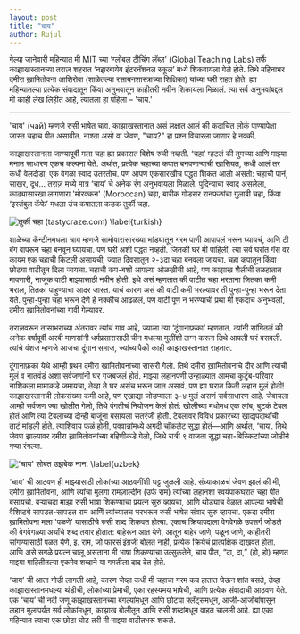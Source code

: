 ```yaml
---
layout: post
title: "चाय"
author: Rujul
---
```


गेल्या जानेवारी महिन्यात मी MIT च्या ‘ग्लोबल टीचिंग लॅब्ज़’ (Global Teaching Labs) तर्फे काझाखस्तानच्या तराज़ शहरात ‘नझरबायेव इंटरनॅशनल स्कूल’ मध्ये शिकवायला गेले होते. तिथे महिनाभर दमीरा ख़ामितोवना आशिरोवा (शाळेतल्या रसायनशास्त्राच्या शिक्षिका) यांच्या घरी राहत होते. ह्या महिन्यातल्या प्रत्येक संवादातून किंवा अनुभवातून काहीतरी नवीन शिकायला मिळालं. त्या सर्व अनुभवांबद्दल मी काही लेख लिहीत आहे, त्यातला हा पहिला  – 'चाय.'

----

'चाय' (чай) म्हणजे रुसी भाषेत चहा. काझाखस्तानात असं लक्षात आलं की कदाचित लोकं पाण्यापेक्षा जास्त चहाच पीत असावीत. नाश्ता असो वा जेवण, "चाय?" हा प्रश्न विचारला जाणार हे नक्की.

काझाखस्तानला जाण्यापूर्वी मला चहा ह्या प्रकारात विशेष रुची नव्हती. ‘चहा’ म्हटलं की तुमच्या आणि माझ्या मनात साधारण एकच कल्पना येते. अर्थात, प्रत्येक चहाच्या कपात बनवणाऱ्याची खासियत, कधी आलं तर कधी वेलदोडा, एक वेगळा स्वाद उतरतोच. पण आपण एकसारखीच पद्धत शिकत आलो असतो: चहाची पानं, साखर, दूध... तराज़ मध्ये मात्र ‘चाय’ चे अनेक रंग अनुभवायला मिळाले. पुदिन्याचा स्वाद असलेला, काढ्यासारखा लागणारा 'मोरक्कन' (Moroccan) चहा, बारीक गोडसर रानफळांचा गुलाबी चहा, किंवा ‘इस्तंबुल कॅफे’ मधला उंच कपातला कडक तुर्की चहा.

![तुर्की चहा (tastycraze.com) \label{turkish}][1]

शाळेच्या कॅन्टीनमधला चाय म्हणजे सामोवारासारख्या भांड्यातून गरम पाणी आपापलं भरून घ्यायचं, आणि टी बॅग वापरून चहा बनवून घ्यायचा. पण घरी अशी पद्धत नव्हती. जितकी घरं मी पाहिली, त्या सर्व घरांत गॅस वर कायम एक चहाची किटली असायची, ज्यात दिवसातून २-३दा चहा बनवला जायचा. चहा कपातून किंवा छोट्या वाटीतून दिला जायचा. चहाची कप-बशी आपल्या ओळखीची आहे, पण काझाख शैलीची तळहातात मावणारी, नाजूक वाटी माझ्यासाठी नवीन होती. इथे असं म्हणतात की वाटीत चहा भरताना जितका कमी भराल, तितका पाहुण्याचा आदर जास्त. याचं कारण असं की वाटी कमी भरल्यावर ती पुन्हा-पुन्हा भरून देता येते. पुन्हा-पुन्हा चहा भरून देणे हे नक्कीच आढळलं, पण वाटी पूर्ण न भरण्याची प्रथा मी एकदाच अनुभवली, दमीरा ख़ामितोवनांच्या गावी गेल्यावर.

तराज़वरून तासाभराच्या अंतरावर त्यांचं गाव आहे, ज्याला त्या ‘दूंगानाफ़का’ म्हणतात. त्यांनी सांगितलं की अनेक वर्षांपूर्वी अरबी माणसांनी धर्मप्रसारासाठी चीन मधल्या मुलींशी लग्न करून तिथे आपली घरं बसवली. त्यांचे वंशज म्हणजे आजचा दूंगान समाज, ज्यांच्यापैकी काही काझाखस्तानात राहतात.

दूंगानाफ़का येथे आम्ही प्रथम दमीरा खामितोवनांच्या सासरी गेलो. तिथे दमीरा ख़ामितोवनांचे दीर आणि त्यांची मुलं व नातवंडं अशा सर्वजणांनी घर गजबजलं होतं. माझ्या लहानपणी उन्हाळ्यात आमचा कुटुंब-परिवार नाशिकला मामाकडे जमायचा, तेव्हा ते घर असंच भरून जात असावं. पण ह्या घरात किती लहान मुलं होती! काझाखस्तानची लोकसंख्या कमी आहे, पण एखाद्या जोडप्याला ३-४ मुलं असणं सर्वसाधारण आहे. जेवायला आम्ही सर्वजण ज्या खोलीत गेलो, तिथे पंगतीचं नियोजन केलं होतं: खोलीच्या मधोमध एक लांब, बुटकं टेबल होतं आणि त्या टेबलाच्या दोन्ही बाजूंना बसायला सतरंजी होती. टेबलावर विविध प्रकारच्या खाद्यपदार्थांची ताटं मांडली होते. त्याशिवाय फळं होती, पक्वान्नांमध्ये अगदी चॉकलेट सुद्धा होतं—आणि अर्थात, ‘चाय’. तिथे जेवण झाल्यावर दमीरा ख़ामितोवनांच्या बहिणीकडे गेलो, जिथे रात्री ९ वाजता सुद्धा चहा-बिस्किटांच्या जोडीने गप्पा रंगल्या.

!['चाय' सोबत उझबेक नान. \label{uzbek}][2]

‘चाय’ ची आठवण ही माझ्यासाठी लोकांच्या आठवणींशी घट्ट जुळली आहे. संध्याकाळचं जेवण झालं की मी, दमीरा ख़ामितोवना, आणि त्यांचा मुलगा रामज़ाल्दीन (उर्फ राम) त्यांच्या लहानशा स्वयंपाकघरात चहा पीत बसायचो. बऱ्याचदा माझा रुसी भाषा शिकण्याचा प्रयत्न सुरु व्हायचा, आणि थोड्याच वेळात आपल्या भाषेची वैशिष्ट्ये सापडत-सापडत राम आणिॆ त्यांच्यातच भरभरून रुसी भाषेत संवाद सुरु व्हायचा. एकदा दमीरा ख़ामितोवना मला 'पळणे' यासाठीचे रुसी शब्द शिकवत होत्या. एकाच क्रियापदाला वेगवेगळे उपसर्ग जोडले की वेगवेगळ्या अर्थांचे शब्द तयार होतात: बाहेरून आत येणे, आतून बाहेर जाणे, पळून जाणे, काहीतरी सांगण्यासाठी पळत येणे, इ. राम, जो फारसं इंग्रजी बोलत नाही, प्रत्येक क्रियेचं प्रात्यक्षिक दाखवत होता. आणि असे सगळे प्रयत्न चालू असताना मी भाषा शिकण्याचा उत्सुकतेने, चाय पीत, “दा, दा,” (हो, हो) म्हणत माझ्या माहितीतल्या एकमेव शब्दाने या गमतीला दाद देत होते.

‘चाय’ ची आता गोडी लागली आहे, कारण जेव्हा कधी मी चहाचा गरम कप हातात घेऊन शांत बसते, तेव्हा काझाखस्तानमधल्या थंडीची, लोकांच्या प्रेमाची, एका रहस्यमय भाषेची, आणि प्रत्येक संवादाची आठवण येते. एक ‘चाय’ ची नदी जणू काझाखस्तानच्या बंगल्यांमधून आणि छोट्या फ्लॅट्समधून, आजी-आजोबांपासून लहान मुलांपर्यंत सर्व लोकांमधून, काझाख बोलीतून आणि रुसी शब्दांमधून वाहत चालली आहे. ह्या एका महिन्यात त्याचा एक छोटा घोट तरी मी माझ्या वाटीतभरू शकले.

[1]: https://imgur.com/OXduiGT
[2]: https://imgur.com/bhZHC8r